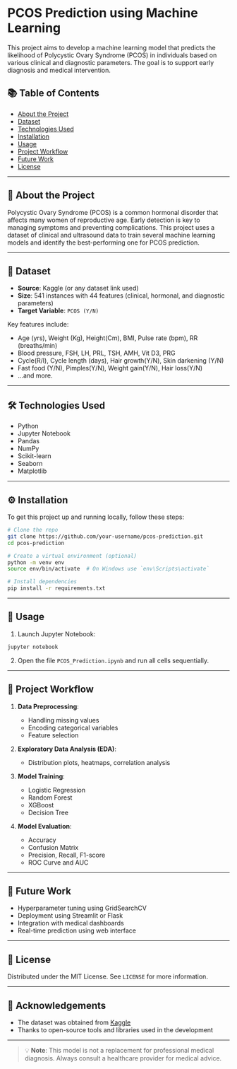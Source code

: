 # PCOS Prediction using Machine Learning

This project aims to develop a machine learning model that predicts the likelihood of Polycystic Ovary Syndrome (PCOS) in individuals based on various clinical and diagnostic parameters. The goal is to support early diagnosis and medical intervention.

## 📚 Table of Contents
- [About the Project](#about-the-project)
- [Dataset](#dataset)
- [Technologies Used](#technologies-used)
- [Installation](#installation)
- [Usage](#usage)
- [Project Workflow](#project-workflow)
- [Future Work](#future-work)
- [License](#license)

---

## 🧠 About the Project

Polycystic Ovary Syndrome (PCOS) is a common hormonal disorder that affects many women of reproductive age. Early detection is key to managing symptoms and preventing complications. This project uses a dataset of clinical and ultrasound data to train several machine learning models and identify the best-performing one for PCOS prediction.

---

## 📂 Dataset

- **Source**: Kaggle (or any dataset link used)
- **Size**: 541 instances with 44 features (clinical, hormonal, and diagnostic parameters)
- **Target Variable**: `PCOS (Y/N)`

Key features include:
- Age (yrs), Weight (Kg), Height(Cm), BMI, Pulse rate (bpm), RR (breaths/min)
- Blood pressure, FSH, LH, PRL, TSH, AMH, Vit D3, PRG
- Cycle(R/I), Cycle length (days), Hair growth(Y/N), Skin darkening (Y/N)
- Fast food (Y/N), Pimples(Y/N), Weight gain(Y/N), Hair loss(Y/N)
- ...and more.

---

## 🛠 Technologies Used

- Python
- Jupyter Notebook
- Pandas
- NumPy
- Scikit-learn
- Seaborn
- Matplotlib

---

## ⚙️ Installation

To get this project up and running locally, follow these steps:

```bash
# Clone the repo
git clone https://github.com/your-username/pcos-prediction.git
cd pcos-prediction

# Create a virtual environment (optional)
python -m venv env
source env/bin/activate  # On Windows use `env\Scripts\activate`

# Install dependencies
pip install -r requirements.txt
```

---

## 🚀 Usage

1. Launch Jupyter Notebook:

```bash
jupyter notebook
```

2. Open the file `PCOS_Prediction.ipynb` and run all cells sequentially.

---

## 🔄 Project Workflow

1. **Data Preprocessing**:
    - Handling missing values
    - Encoding categorical variables
    - Feature selection

2. **Exploratory Data Analysis (EDA)**:
    - Distribution plots, heatmaps, correlation analysis

3. **Model Training**:
    - Logistic Regression
    - Random Forest
    - XGBoost
    - Decision Tree

4. **Model Evaluation**:
    - Accuracy
    - Confusion Matrix
    - Precision, Recall, F1-score
    - ROC Curve and AUC

---


## 🌱 Future Work

- Hyperparameter tuning using GridSearchCV
- Deployment using Streamlit or Flask
- Integration with medical dashboards
- Real-time prediction using web interface

---

## 📜 License

Distributed under the MIT License. See `LICENSE` for more information.

---

## 💬 Acknowledgements

- The dataset was obtained from [Kaggle](https://kaggle.com/)
- Thanks to open-source tools and libraries used in the development

---

> 💡 **Note**: This model is not a replacement for professional medical diagnosis. Always consult a healthcare provider for medical advice.
